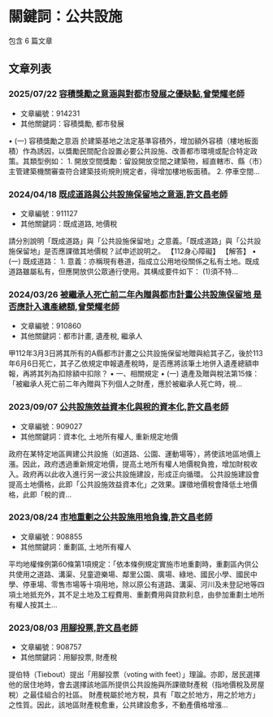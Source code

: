 # 關鍵詞：公共設施

包含 6 篇文章

## 文章列表

### 2025/07/22 [容積獎勵之意涵與對都市發展之優缺點,曾榮耀老師](../../articles/914231_%E5%AE%B9%E7%A9%8D%E7%8D%8E%E5%8B%B5%E4%B9%8B%E6%84%8F%E6%B6%B5%E8%88%87%E5%B0%8D%E9%83%BD%E5%B8%82%E7%99%BC%E5%B1%95%E4%B9%8B%E5%84%AA%E7%BC%BA%E9%BB%9E%2C%E6%9B%BE%E6%A6%AE%E8%80%80%E8%80%81%E5%B8%AB.md)
- 文章編號：914231
- 其他關鍵詞：容積獎勵, 都市發展

• (一) 容積獎勵之意涵 於建築基地之法定基準容積外，增加額外容積（樓地板面積）作為誘因，以獎勵民間配合設置必要公共設施、改善都市環境或配合特定政策。其類型例如： 1. 開放空間獎勵：留設開放空間之建築物，經直轄市、縣（市）主管建築機關審查符合建築技術規則規定者，得增加樓地板面積。 2. 停車空間...

### 2024/04/18 [既成道路與公共設施保留地之意涵,許文昌老師](../../articles/911127_%E6%97%A2%E6%88%90%E9%81%93%E8%B7%AF%E8%88%87%E5%85%AC%E5%85%B1%E8%A8%AD%E6%96%BD%E4%BF%9D%E7%95%99%E5%9C%B0%E4%B9%8B%E6%84%8F%E6%B6%B5%2C%E8%A8%B1%E6%96%87%E6%98%8C%E8%80%81%E5%B8%AB.md)
- 文章編號：911127
- 其他關鍵詞：既成道路, 地價稅

請分別說明「既成道路」與「公共設施保留地」之意義。「既成道路」與「公共設施保留地」是否應課徵其地價稅？試申述說明之。 【112身心障礙】 【解答】 • (一) 既成道路： 1. 意義：亦稱現有巷道，指成立公用地役關係之私有土地。既成道路雖屬私有，但應開放供公眾通行使用。其構成要件如下： (1)須不特...

### 2024/03/26 [被繼承人死亡前二年內贈與都市計畫公共設施保留地 是否應計入遺產總額,曾榮耀老師](../../articles/910860_%E8%A2%AB%E7%B9%BC%E6%89%BF%E4%BA%BA%E6%AD%BB%E4%BA%A1%E5%89%8D%E4%BA%8C%E5%B9%B4%E5%85%A7%E8%B4%88%E8%88%87%E9%83%BD%E5%B8%82%E8%A8%88%E7%95%AB%E5%85%AC%E5%85%B1%E8%A8%AD%E6%96%BD%E4%BF%9D%E7%95%99%E5%9C%B0%20%E6%98%AF%E5%90%A6%E6%87%89%E8%A8%88%E5%85%A5%E9%81%BA%E7%94%A2%E7%B8%BD%E9%A1%8D%2C%E6%9B%BE%E6%A6%AE%E8%80%80%E8%80%81%E5%B8%AB.md)
- 文章編號：910860
- 其他關鍵詞：都市計畫, 遺產稅, 繼承人

甲112年3月3日將其所有的A縣都市計畫之公共設施保留地贈與給其子乙，後於113年6月6日死亡，其子乙依規定申報遺產稅時，是否應將該筆土地併入遺產總額申報，再將其列為扣除額中扣除？ • 一、相關規定 • (一) 遺產及贈與稅法第15條：「被繼承人死亡前二年內贈與下列個人之財產，應於被繼承人死亡時，視...

### 2023/09/07 [公共設施效益資本化與稅的資本化,許文昌老師](../../articles/909027_%E5%85%AC%E5%85%B1%E8%A8%AD%E6%96%BD%E6%95%88%E7%9B%8A%E8%B3%87%E6%9C%AC%E5%8C%96%E8%88%87%E7%A8%85%E7%9A%84%E8%B3%87%E6%9C%AC%E5%8C%96%2C%E8%A8%B1%E6%96%87%E6%98%8C%E8%80%81%E5%B8%AB.md)
- 文章編號：909027
- 其他關鍵詞：資本化, 土地所有權人, 重新規定地價

政府在某特定地區興建公共設施（如道路、公園、運動場等），將使該地區地價上漲。因此，政府透過重新規定地價，提高土地所有權人地價稅負擔，增加財稅收入。政府再以此收入進行另一波公共設施建設，形成正向循環。 公共設施建設會提高土地價格，此即「公共設施效益資本化」之效果。課徵地價稅會降低土地價格，此即「稅的資...

### 2023/08/24 [市地重劃之公共設施用地負擔,許文昌老師](../../articles/908855_%E5%B8%82%E5%9C%B0%E9%87%8D%E5%8A%83%E4%B9%8B%E5%85%AC%E5%85%B1%E8%A8%AD%E6%96%BD%E7%94%A8%E5%9C%B0%E8%B2%A0%E6%93%94%2C%E8%A8%B1%E6%96%87%E6%98%8C%E8%80%81%E5%B8%AB.md)
- 文章編號：908855
- 其他關鍵詞：重劃區, 土地所有權人

平均地權條例第60條第1項規定：「依本條例規定實施市地重劃時，重劃區內供公共使用之道路、溝渠、兒童遊樂場、鄰里公園、廣場、綠地、國民小學、國民中學、停車場、零售市場等十項用地，除以原公有道路、溝渠、河川及未登記地等四項土地抵充外，其不足土地及工程費用、重劃費用與貸款利息，由參加重劃土地所有權人按其土...

### 2023/08/03 [用腳投票,許文昌老師](../../articles/908757_%E7%94%A8%E8%85%B3%E6%8A%95%E7%A5%A8%2C%E8%A8%B1%E6%96%87%E6%98%8C%E8%80%81%E5%B8%AB.md)
- 文章編號：908757
- 其他關鍵詞：用腳投票, 財產稅

提伯特（Tiebout）提出「用腳投票（voting with feet）」理論。亦即，居民選擇他的居住地時，會去選擇該地區所提供公共設施與所課徵財產稅（指地價稅及房屋稅）之最佳組合的社區。 財產稅屬於地方稅，具有「取之於地方，用之於地方」之性質。因此，該地區財產稅愈重，公共建設愈多，不動產價格增漲...
